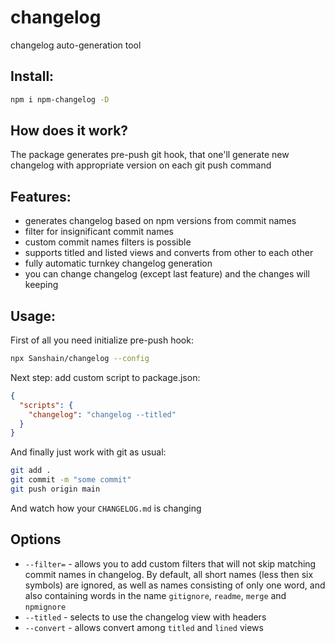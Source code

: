 # changelog

changelog auto-generation tool

## Install:

```sh
npm i npm-changelog -D
```

## How does it work?

The package generates pre-push git hook, that one'll generate new changelog with appropriate version on each git push command

## Features: 
- generates changelog based on npm versions from commit names
- filter for insignificant commit names
- custom commit names filters is possible
- supports titled and listed views and converts from other to each other
- fully automatic turnkey changelog generation
- you can change changelog (except last feature) and the changes will keeping

## Usage: 

First of all you need initialize pre-push hook:
```sh
npx Sanshain/changelog --config
```

Next step: add custom script to package.json: 

```json
{
  "scripts": {
    "changelog": "changelog --titled"
  }
}
```

And finally just work with git as usual:

```sh
git add . 
git commit -m "some commit"
git push origin main
```

And watch how your `CHANGELOG.md` is changing

## Options

- `--filter=` - allows you to add custom filters that will not skip matching commit names in changelog. By default, all short names (less then six symbols) are ignored, as well as names consisting of only one word, and also containing words in the name 
`gitignore`, `readme`, `merge` and `npmignore`
- `--titled` - selects to use the changelog view with headers
- `--convert` - allows convert among `titled` and `lined` views

